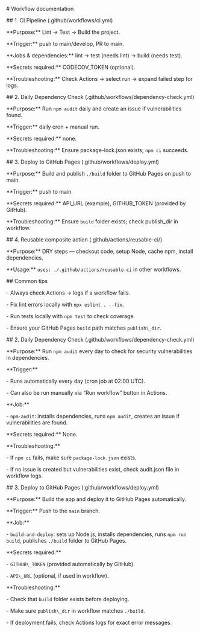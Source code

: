 \# Workflow documentation



\## 1. CI Pipeline (.github/workflows/ci.yml)

\*\*Purpose:\*\* Lint → Test → Build the project.  

\*\*Trigger:\*\* push to main/develop, PR to main.  

\*\*Jobs \& dependencies:\*\* lint → test (needs lint) → build (needs test).  

\*\*Secrets required:\*\* CODECOV\_TOKEN (optional).  

\*\*Troubleshooting:\*\* Check Actions → select run → expand failed step for logs.



\## 2. Daily Dependency Check (.github/workflows/dependency-check.yml)

\*\*Purpose:\*\* Run `npm audit` daily and create an issue if vulnerabilities found.  

\*\*Trigger:\*\* daily cron + manual run.  

\*\*Secrets required:\*\* none.  

\*\*Troubleshooting:\*\* Ensure package-lock.json exists; `npm ci` succeeds.



\## 3. Deploy to GitHub Pages (.github/workflows/deploy.yml)

\*\*Purpose:\*\* Build and publish `./build` folder to GitHub Pages on push to main.  

\*\*Trigger:\*\* push to main.  

\*\*Secrets required:\*\* API\_URL (example), GITHUB\_TOKEN (provided by GitHub).  

\*\*Troubleshooting:\*\* Ensure `build` folder exists; check publish\_dir in workflow.



\## 4. Reusable composite action (.github/actions/reusable-ci/)

\*\*Purpose:\*\* DRY steps — checkout code, setup Node, cache npm, install dependencies.  

\*\*Usage:\*\* `uses: ./.github/actions/reusable-ci` in other workflows.  



\## Common tips

\- Always check Actions → logs if a workflow fails.  

\- Fix lint errors locally with `npx eslint . --fix`.  

\- Run tests locally with `npm test` to check coverage.  

\- Ensure your GitHub Pages `build` path matches `publish\_dir`.



\## 2. Daily Dependency Check (.github/workflows/dependency-check.yml)

\*\*Purpose:\*\* Run `npm audit` every day to check for security vulnerabilities in dependencies.  

\*\*Trigger:\*\* 

\- Runs automatically every day (cron job at 02:00 UTC).  

\- Can also be run manually via “Run workflow” button in Actions.  

\*\*Job:\*\* 

\- `npm-audit`: installs dependencies, runs `npm audit`, creates an issue if vulnerabilities are found.  

\*\*Secrets required:\*\* None.  

\*\*Troubleshooting:\*\*  

\- If `npm ci` fails, make sure `package-lock.json` exists.  

\- If no issue is created but vulnerabilities exist, check audit.json file in workflow logs.



\## 3. Deploy to GitHub Pages (.github/workflows/deploy.yml)

\*\*Purpose:\*\* Build the app and deploy it to GitHub Pages automatically.  

\*\*Trigger:\*\* Push to the `main` branch.  

\*\*Job:\*\* 

\- `build-and-deploy`: sets up Node.js, installs dependencies, runs `npm run build`, publishes `./build` folder to GitHub Pages.  

\*\*Secrets required:\*\* 

\- `GITHUB\_TOKEN` (provided automatically by GitHub).  

\- `API\_URL` (optional, if used in workflow).  

\*\*Troubleshooting:\*\*  

\- Check that `build` folder exists before deploying.  

\- Make sure `publish\_dir` in workflow matches `./build`.  

\- If deployment fails, check Actions logs for exact error messages.











